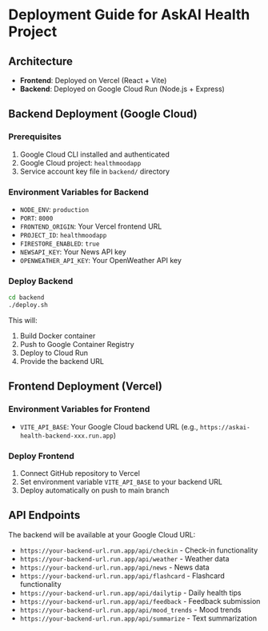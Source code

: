 # Deployment Guide for AskAI Health Project

## Architecture

- **Frontend**: Deployed on Vercel (React + Vite)
- **Backend**: Deployed on Google Cloud Run (Node.js + Express)

## Backend Deployment (Google Cloud)

### Prerequisites

1. Google Cloud CLI installed and authenticated
2. Google Cloud project: `healthmoodapp`
3. Service account key file in `backend/` directory

### Environment Variables for Backend

- `NODE_ENV`: `production`
- `PORT`: `8000`
- `FRONTEND_ORIGIN`: Your Vercel frontend URL
- `PROJECT_ID`: `healthmoodapp`
- `FIRESTORE_ENABLED`: `true`
- `NEWSAPI_KEY`: Your News API key
- `OPENWEATHER_API_KEY`: Your OpenWeather API key

### Deploy Backend

```bash
cd backend
./deploy.sh
```

This will:

1. Build Docker container
2. Push to Google Container Registry
3. Deploy to Cloud Run
4. Provide the backend URL

## Frontend Deployment (Vercel)

### Environment Variables for Frontend

- `VITE_API_BASE`: Your Google Cloud backend URL (e.g., `https://askai-health-backend-xxx.run.app`)

### Deploy Frontend

1. Connect GitHub repository to Vercel
2. Set environment variable `VITE_API_BASE` to your backend URL
3. Deploy automatically on push to main branch

## API Endpoints

The backend will be available at your Google Cloud URL:

- `https://your-backend-url.run.app/api/checkin` - Check-in functionality
- `https://your-backend-url.run.app/api/weather` - Weather data
- `https://your-backend-url.run.app/api/news` - News data
- `https://your-backend-url.run.app/api/flashcard` - Flashcard functionality
- `https://your-backend-url.run.app/api/dailytip` - Daily health tips
- `https://your-backend-url.run.app/api/feedback` - Feedback submission
- `https://your-backend-url.run.app/api/mood_trends` - Mood trends
- `https://your-backend-url.run.app/api/summarize` - Text summarization
